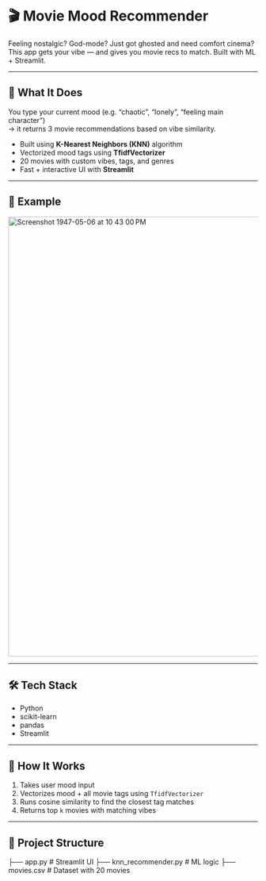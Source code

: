 # 🎬 Movie Mood Recommender

Feeling nostalgic? God-mode? Just got ghosted and need comfort cinema?  
This app gets your vibe — and gives you movie recs to match. Built with ML + Streamlit.  

---

## 🧠 What It Does

You type your current mood (e.g. “chaotic”, “lonely”, “feeling main character”)  
→ it returns 3 movie recommendations based on vibe similarity.

- Built using **K-Nearest Neighbors (KNN)** algorithm
- Vectorized mood tags using **TfidfVectorizer**
- 20 movies with custom vibes, tags, and genres
- Fast + interactive UI with **Streamlit**

---

## 🎨 Example
 <img width="1708" height="887" alt="Screenshot 1947-05-06 at 10 43 00 PM" src="https://github.com/user-attachments/assets/0e746bc2-7a19-46ab-9a2a-72546ff900d0" />

---

## 🛠️ Tech Stack

- Python
- scikit-learn
- pandas
- Streamlit

---

## 🧩 How It Works

1. Takes user mood input
2. Vectorizes mood + all movie tags using `TfidfVectorizer`
3. Runs cosine similarity to find the closest tag matches
4. Returns top `k` movies with matching vibes

---

## 📁 Project Structure

├── app.py                # Streamlit UI
├── knn_recommender.py    # ML logic
├── movies.csv            # Dataset with 20 movies

